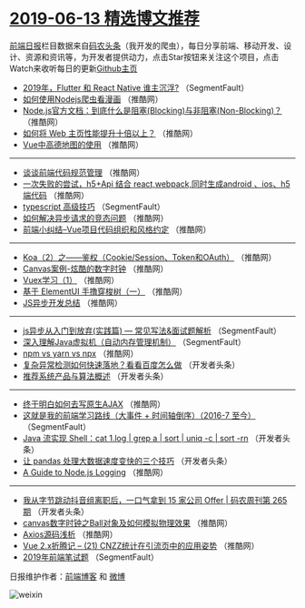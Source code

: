 # [2019-06-13 精选博文推荐](https://toutiao.qdkfweb.cn/date/2019/06/13)

[前端日报](https://qdkfweb.cn/c/news)栏目数据来自[码农头条](https://toutiao.qdkfweb.cn/)（我开发的爬虫），每日分享前端、移动开发、设计、资源和资讯等，为开发者提供动力，点击Star按钮来关注这个项目，点击Watch来收听每日的更新[Github主页](https://github.com/kujian/frontendDaily)
* [2019年，Flutter 和 React Native 谁主沉浮?](https://toutiao.qdkfweb.cn/114982.html) （SegmentFault）
* [如何使用Nodejs爬虫看漫画](https://toutiao.qdkfweb.cn/114888.html) （推酷网）
* [Node.js官方文档：到底什么是阻塞(Blocking)与非阻塞(Non-Blocking)？](https://toutiao.qdkfweb.cn/114902.html) （推酷网）
* [如何将 Web 主页性能提升十倍以上？](https://toutiao.qdkfweb.cn/114881.html) （推酷网）
* [Vue中高德地图的使用](https://toutiao.qdkfweb.cn/114882.html) （推酷网）

***
* [谈谈前端代码规范管理](https://toutiao.qdkfweb.cn/114901.html) （推酷网）
* [一次失败的尝试，h5+Api 结合 react,webpack,同时生成android 、ios、h5端代码](https://toutiao.qdkfweb.cn/114883.html) （推酷网）
* [typescript 高级技巧](https://toutiao.qdkfweb.cn/114829.html) （SegmentFault）
* [如何解决异步请求的竞态问题](https://toutiao.qdkfweb.cn/114894.html) （推酷网）
* [前端小纠结&#8211;Vue项目代码组织和风格约定](https://toutiao.qdkfweb.cn/114884.html) （推酷网）

***
* [Koa（2）之——鉴权（Cookie/Session、Token和OAuth）](https://toutiao.qdkfweb.cn/114876.html) （推酷网）
* [Canvas案例-炫酷的数字时钟](https://toutiao.qdkfweb.cn/114898.html) （推酷网）
* [Vuex学习（1）](https://toutiao.qdkfweb.cn/114899.html) （推酷网）
* [基于 ElementUI 手撸穿梭树（一）](https://toutiao.qdkfweb.cn/114878.html) （推酷网）
* [JS异步开发总结](https://toutiao.qdkfweb.cn/114900.html) （推酷网）

***
* [js异步从入门到放弃(实践篇) — 常见写法&amp;面试题解析](https://toutiao.qdkfweb.cn/114979.html) （SegmentFault）
* [深入理解Java虚拟机（自动内存管理机制）](https://toutiao.qdkfweb.cn/114827.html) （SegmentFault）
* [npm vs yarn vs npx](https://toutiao.qdkfweb.cn/114892.html) （推酷网）
* [复杂异常检测如何快速落地？看看百度怎么做](https://toutiao.qdkfweb.cn/114870.html) （开发者头条）
* [推荐系统产品与算法概述](https://toutiao.qdkfweb.cn/114860.html) （开发者头条）

***
* [终于明白如何去写原生AJAX](https://toutiao.qdkfweb.cn/114893.html) （推酷网）
* [这就是我的前端学习路线（大事件 + 时间轴倒序）（2016-7 至今）](https://toutiao.qdkfweb.cn/114970.html) （SegmentFault）
* [Java 流实现 Shell：cat 1.log | grep a | sort | uniq -c | sort -rn](https://toutiao.qdkfweb.cn/114850.html) （开发者头条）
* [让 pandas 处理大数据速度变快的三个技巧](https://toutiao.qdkfweb.cn/114861.html) （开发者头条）
* [A Guide to Node.js Logging](https://toutiao.qdkfweb.cn/114895.html) （推酷网）

***
* [我从字节跳动抖音组离职后，一口气拿到 15 家公司 Offer | 码农周刊第 265 期](https://toutiao.qdkfweb.cn/114841.html) （开发者头条）
* [canvas数字时钟之Ball对象及如何模拟物理效果](https://toutiao.qdkfweb.cn/114885.html) （推酷网）
* [Axios源码浅析](https://toutiao.qdkfweb.cn/114896.html) （推酷网）
* [Vue 2.x折腾记 &#8211; (21) CNZZ统计在引流页中的应用姿势](https://toutiao.qdkfweb.cn/114875.html) （推酷网）
* [2019年前端笔试题](https://toutiao.qdkfweb.cn/114973.html) （SegmentFault）

日报维护作者：[前端博客](https://qdkfweb.cn/) 和 [微博](https://qdkfweb.cn/go/weibo)

![weixin](https://user-images.githubusercontent.com/3055447/38468989-651132ac-3b80-11e8-8e6b-15122322a9d7.png)
